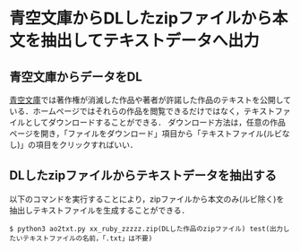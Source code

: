 # 青空文庫からDLしたzipファイルから本文を抽出してテキストデータへ出力

## 青空文庫からデータをDL
[青空文庫](https://www.aozora.gr.jp/index.html)では著作権が消滅した作品や著者が許諾した作品のテキストを公開している．ホームページではそれらの作品を閲覧できるだけではなく，テキストファイルとしてダウンロードすることができる．
ダウンロード方法は，任意の作品ページを開き，「ファイルをダウンロード」項目から「テキストファイル(ルビなし)」の項目をクリックすればいい．

## DLしたzipファイルからテキストデータを抽出する
以下のコマンドを実行することにより，zipファイルから本文のみ(ルビ除く)を抽出しテキストファイルを生成することができる．
```
$ python3 ao2txt.py xx_ruby_zzzzz.zip(DLした作品のzipファイル) test(出力したいテキストファイルの名前，「.txt」は不要)
```
